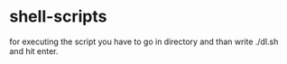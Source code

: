 # shell-scripts
for executing the script you have to go in directory and than write ./dl.sh and hit enter.
